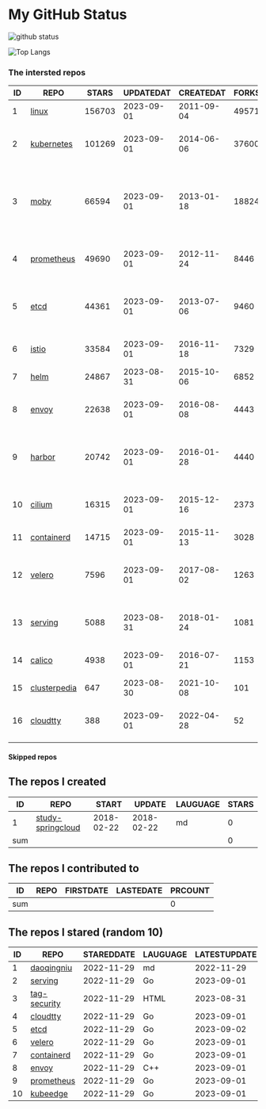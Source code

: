 # My GitHub Status

<img src="https://github-readme-stats-1.yihong0618.vercel.app/api?username=daoqingniu&show_icons=true&&&hide_title=true&count_private=true" alt="github status" />

![Top Langs](https://github-readme-stats-1.yihong0618.vercel.app/api/top-langs/?username=daoqingniu&layout=compact)

<!--START_SECTION:github_repos-->
### The intersted repos
| ID |                              REPO                               | STARS  | UPDATEDAT  | CREATEDAT  | FORKSCOUNT |                                              DESCRIPTIONS                                              |
|----|-----------------------------------------------------------------|--------|------------|------------|------------|--------------------------------------------------------------------------------------------------------|
|  1 | [linux](https://github.com/torvalds/linux)                      | 156703 | 2023-09-01 | 2011-09-04 |      49571 | Linux kernel source tree                                                                               |
|  2 | [kubernetes](https://github.com/kubernetes/kubernetes)          | 101269 | 2023-09-01 | 2014-06-06 |      37600 | Production-Grade Container Scheduling and Management                                                   |
|  3 | [moby](https://github.com/moby/moby)                            |  66594 | 2023-09-01 | 2013-01-18 |      18824 | Moby Project - a collaborative project for the container ecosystem to assemble container-based systems |
|  4 | [prometheus](https://github.com/prometheus/prometheus)          |  49690 | 2023-09-01 | 2012-11-24 |       8446 | The Prometheus monitoring system and time series database.                                             |
|  5 | [etcd](https://github.com/etcd-io/etcd)                         |  44361 | 2023-09-01 | 2013-07-06 |       9460 | Distributed reliable key-value store for the most critical data of a distributed system                |
|  6 | [istio](https://github.com/istio/istio)                         |  33584 | 2023-09-01 | 2016-11-18 |       7329 | Connect, secure, control, and observe services.                                                        |
|  7 | [helm](https://github.com/helm/helm)                            |  24867 | 2023-08-31 | 2015-10-06 |       6852 | The Kubernetes Package Manager                                                                         |
|  8 | [envoy](https://github.com/envoyproxy/envoy)                    |  22638 | 2023-09-01 | 2016-08-08 |       4443 | Cloud-native high-performance edge/middle/service proxy                                                |
|  9 | [harbor](https://github.com/goharbor/harbor)                    |  20742 | 2023-09-01 | 2016-01-28 |       4440 | An open source trusted cloud native registry project that stores, signs, and scans content.            |
| 10 | [cilium](https://github.com/cilium/cilium)                      |  16315 | 2023-09-01 | 2015-12-16 |       2373 | eBPF-based Networking, Security, and Observability                                                     |
| 11 | [containerd](https://github.com/containerd/containerd)          |  14715 | 2023-09-01 | 2015-11-13 |       3028 | An open and reliable container runtime                                                                 |
| 12 | [velero](https://github.com/vmware-tanzu/velero)                |   7596 | 2023-09-01 | 2017-08-02 |       1263 | Backup and migrate Kubernetes applications and their persistent volumes                                |
| 13 | [serving](https://github.com/knative/serving)                   |   5088 | 2023-08-31 | 2018-01-24 |       1081 | Kubernetes-based, scale-to-zero, request-driven compute                                                |
| 14 | [calico](https://github.com/projectcalico/calico)               |   4938 | 2023-09-01 | 2016-07-21 |       1153 | Cloud native networking and network security                                                           |
| 15 | [clusterpedia](https://github.com/clusterpedia-io/clusterpedia) |    647 | 2023-08-30 | 2021-10-08 |        101 | The Encyclopedia of Kubernetes clusters                                                                |
| 16 | [cloudtty](https://github.com/cloudtty/cloudtty)                |    388 | 2023-09-01 | 2022-04-28 |         52 | A Friendly Kubernetes CloudShell (Web Terminal) !                                                      |



#### Skipped repos
<!--END_SECTION:github_repos-->

<!--START_SECTION:my_github-->
## The repos I created
| ID  |                                 REPO                                 |   START    |   UPDATE   | LAUGUAGE | STARS |
|-----|----------------------------------------------------------------------|------------|------------|----------|-------|
|   1 | [study-springcloud](https://github.com/daoqingniu/study-springcloud) | 2018-02-22 | 2018-02-22 | md       |     0 |
| sum |                                                                      |            |            |          |     0 |

## The repos I contributed to
| ID  | REPO | FIRSTDATE | LASTEDATE | PRCOUNT |
|-----|------|-----------|-----------|---------|
| sum |      |           |           |       0 |

## The repos I stared (random 10)
| ID |                          REPO                          | STAREDDATE | LAUGUAGE | LATESTUPDATE |
|----|--------------------------------------------------------|------------|----------|--------------|
|  1 | [daoqingniu](https://github.com/daoqingniu/daoqingniu) | 2022-11-29 | md       | 2022-11-29   |
|  2 | [serving](https://github.com/knative/serving)          | 2022-11-29 | Go       | 2023-09-01   |
|  3 | [tag-security](https://github.com/cncf/tag-security)   | 2022-11-29 | HTML     | 2023-08-31   |
|  4 | [cloudtty](https://github.com/cloudtty/cloudtty)       | 2022-11-29 | Go       | 2023-09-01   |
|  5 | [etcd](https://github.com/etcd-io/etcd)                | 2022-11-29 | Go       | 2023-09-02   |
|  6 | [velero](https://github.com/vmware-tanzu/velero)       | 2022-11-29 | Go       | 2023-09-01   |
|  7 | [containerd](https://github.com/containerd/containerd) | 2022-11-29 | Go       | 2023-09-01   |
|  8 | [envoy](https://github.com/envoyproxy/envoy)           | 2022-11-29 | C++      | 2023-09-01   |
|  9 | [prometheus](https://github.com/prometheus/prometheus) | 2022-11-29 | Go       | 2023-09-01   |
| 10 | [kubeedge](https://github.com/kubeedge/kubeedge)       | 2022-11-29 | Go       | 2023-09-01   |

<!--END_SECTION:my_github-->
